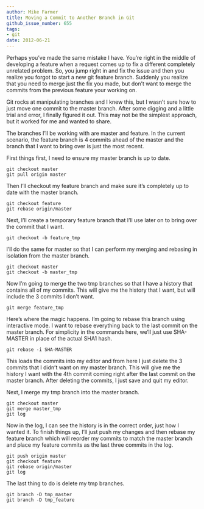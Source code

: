 ```yaml
---
author: Mike Farmer
title: Moving a Commit to Another Branch in Git
github_issue_number: 655
tags:
- git
date: 2012-06-21
---
```


Perhaps you’ve made the same mistake I have. You’re right in the middle of developing a feature when a request comes up to fix a different completely unrelated problem. So, you jump right in and fix the issue and then you realize you forgot to start a new git feature branch. Suddenly you realize that you need to merge just the fix you made, but don’t want to merge the commits from the previous feature your working on.

Git rocks at manipulating branches and I knew this, but I wasn’t sure how to just move one commit to the master branch. After some digging and a little trial and error, I finally figured it out. This may not be the simplest approach, but it worked for me and wanted to share. 

The branches I’ll be working with are master and feature. In the current scenario, the feature branch is 4 commits ahead of the master and the branch that I want to bring over is just the most recent. 

First things first, I need to ensure my master branch is up to date.

```
git checkout master
git pull origin master
```

Then I’ll checkout my feature branch and make sure it’s completely up to date with the master branch.

```
git checkout feature
git rebase origin/master
```

Next, I’ll create a temporary feature branch that I’ll use later on to bring over the commit that I want.

```
git checkout -b feature_tmp
```

I’ll do the same for master so that I can perform my merging and rebasing in isolation from the master branch.

```
git checkout master
git checkout -b master_tmp
```

Now I’m going to merge the two tmp branches so that I have a history that contains all of my commits. This will give me the history that I want, but will include the 3 commits I don’t want.

```
git merge feature_tmp
```

Here’s where the magic happens. I’m going to rebase this branch using interactive mode. I want to rebase everything back to the last commit on the master branch. For simplicity in the commands here, we’ll just use SHA-MASTER in place of the actual SHA1 hash.

```
git rebase -i SHA-MASTER
```

This loads the commits into my editor and from here I just delete the 3 commits that I didn’t want on my master branch. This will give me the history I want with the 4th commit coming right after the last commit on the master branch. After deleting the commits, I just save and quit my editor.

Next, I merge my tmp branch into the master branch.

```
git checkout master
git merge master_tmp
git log
```

Now in the log, I can see the history is in the correct order, just how I wanted it. To finish things up, I’ll just push my changes and then rebase my feature branch which will reorder my commits to match the master branch and place my feature commits as the last three commits in the log.

```
git push origin master
git checkout feature
git rebase origin/master
git log
```

The last thing to do is delete my tmp branches.

```
git branch -D tmp_master
git branch -D tmp_feature
```
